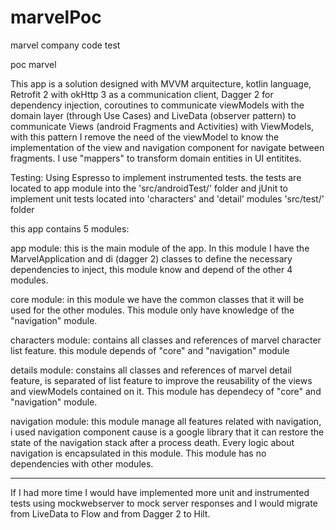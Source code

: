 # marvelPoc
marvel company code test

poc marvel

This app is a solution designed with MVVM arquitecture, kotlin language, Retrofit 2 with okHttp 3
as a communication client, Dagger 2 for dependency injection, coroutines to communicate viewModels
with the domain layer (through Use Cases) and LiveData (observer pattern) to communicate Views
(android Fragments and Activities) with ViewModels, with this pattern I remove the need of the
viewModel to know the implementation of the view and navigation component for navigate between fragments.
I use "mappers" to transform domain entities in UI entitites.

Testing: Using Espresso to implement instrumented tests. the tests are located to app module into
the 'src/androidTest/' folder and jUnit to implement unit tests located into 'characters' and 'detail' modules 'src/test/' folder

this app contains 5 modules:

app module: this is the main module of the app. In this module I have the MarvelApplication and di
(dagger 2) classes to define the necessary dependencies to inject, this module know and depend of
the other 4 modules.

core module: in this module we have the common classes that it will be used for the other modules.
This module only have knowledge of the "navigation" module.

characters module: contains all classes and references of marvel character list feature. this module
depends of "core" and "navigation" module

details module: constains all classes and references of marvel detail feature, is separated of list
feature to improve the reusability of the views and viewModels contained on it. This module has
dependecy of "core" and "navigation" module.

navigation module: this module manage all features related with navigation, i used navigation
component cause is a google library that it can restore the state of the navigation stack after
a process death. Every logic about navigation is encapsulated in this module.
This module has no dependencies with other modules.

--------------------------------------------------------------------------------------------
If I had more time I would have implemented more unit and instrumented tests using mockwebserver to mock
server responses and I would migrate from LiveData to Flow and from Dagger 2 to Hilt.

